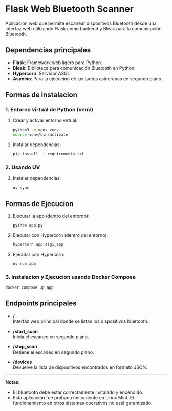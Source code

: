 # Flask Web Bluetooth Scanner

Aplicación web que permite escanear dispositivos Bluetooth desde una interfaz web utilizando Flask como backend y Bleak para la comunicación Bluetooth.

## Dependencias principales

- **Flask**: Framework web ligero para Python.
- **Bleak**: Biblioteca para comunicación Bluetooth en Python.
- **Hypercorn**: Servidor ASGI.
- **Asyncio**: Para la ejecucion de las tareas asincronas en segundo plano.

## Formas de instalacion

### 1. Entorno virtual de Python (venv)

1. Crear y activar entorno virtual:
   ```bash
   python3 -m venv venv
   source venv/bin/activate
   ```
2. Instalar dependencias:
   ```bash
   pip install -r requirements.txt
   ```

### 2. Usando UV

1. Instalar dependencias:
   ```bash
   uv sync
   ```

## Formas de Ejecucion
1. Ejecutar la app (dentro del entorno):
   ```bash
   python app.py
   ```

2. Ejecutar con Hypercorn (dentro del entorno):
   ```bash
   hypercorn app:asgi_app
   ```

2. Ejecutar con Hypercorn:
   ```bash
   uv run app
   ```

### 3. Instalacion y Ejecucion usando Docker Compose

```bash
docker compose up app
```

## Endpoints principales

- **/**  
  Interfaz web principal donde se listan los dispositivos bluetooth.

- **/start_scan**  
  Inicia el escaneo en segundo plano.

- **/stop_scan**  
  Detiene el escaneo en segundo plano.

- **/devices**  
  Devuelve la lista de dispositivos encontrados en formato JSON.

---

**Notas:**  
- El bluetooth debe estar correctamente instalado y encendido.
- Esta aplicación fue probada únicamente en Linux Mint. El funcionamiento en otros sistemas operativos no está garantizado.